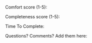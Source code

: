 Comfort score (1-5): 

Completeness score (1-5): 

Time To Complete: 

Questions? Comments? Add them here:


